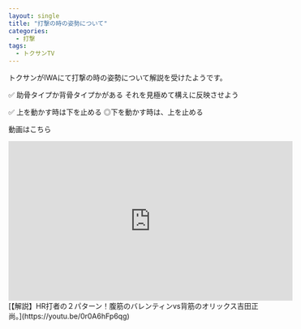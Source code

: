```yaml
---
layout: single
title: "打撃の時の姿勢について"
categories:
  - 打撃
tags:
  - トクサンTV
---
```


トクサンがIWAにて打撃の時の姿勢について解説を受けたようです。

✅ 助骨タイプか背骨タイプかがある
それを見極めて構えに反映させよう

✅ 上を動かす時は下を止める
◎下を動かす時は、上を止める

動画はこちら
<iframe width="560" height="315" src="https://www.youtube.com/embed/0r0A6hFp6qg" frameborder="0" allow="accelerometer; autoplay; encrypted-media; gyroscope; picture-in-picture" allowfullscreen></iframe>
[【解説】HR打者の２パターン！腹筋のバレンティンvs背筋のオリックス吉田正尚。](https://youtu.be/0r0A6hFp6qg)